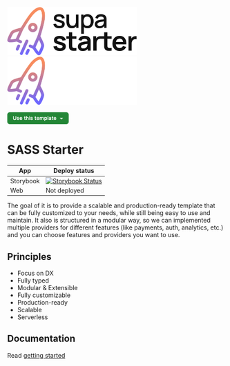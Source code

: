<img src="./docs/assets/supastarter-logo-light.svg#gh-light-mode-only" alt="supastarter" width="300px" />
<img src="./docs/assets/supastarter-logo-dark.svg#gh-dark-mode-only" alt="supastarter" width="300px" />

[<img width="143px" src="./docs/assets/button-use-this-template.png" />](https://github.com/new?owner=Hatch-Head&template_name=sass-starter&template_owner=Hatch-Head)

# SASS Starter

| App       | Deploy status                                                                                                                                                         |
| --------- | --------------------------------------------------------------------------------------------------------------------------------------------------------------------- |
| Storybook | [![Storybook Status](https://api.netlify.com/api/v1/badges/c04a8ba1-2174-4e9a-bf86-2110f9ad981e/deploy-status)](https://app.netlify.com/sites/sass-storybook/deploys) |
| Web       | Not deployed                                                                                                                                                          |

The goal of it is to provide a scalable and production-ready template that can be fully customized to your needs, while still being easy to use and maintain. It also is structured in a modular way, so we can implemented multiple providers for different features (like payments, auth, analytics, etc.) and you can choose features and providers you want to use.

## Principles

- Focus on DX
- Fully typed
- Modular & Extensible
- Fully customizable
- Production-ready
- Scalable
- Serverless

## Documentation

Read [getting started](./docs/getting-started.md)
